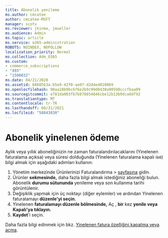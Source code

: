 ```yaml
---
title: Abonelik yenileme
ms.author: cmcatee
author: cmcatee-MSFT
manager: scotv
ms.reviewer: jkinma, jmueller
ms.audience: Admin
ms.topic: article
ms.service: o365-administration
ROBOTS: NOINDEX, NOFOLLOW
localization_priority: Normal
ms.collection: Adm_O365
ms.custom:
- commerce_subscriptions
- "493"
- "1500032"
ms.date: 04/21/2020
ms.assetid: 6860563a-b5e9-42f0-aa97-d2d4ed810069
ms.openlocfilehash: 90aa28b9bc6f6e2b9c99d0430a90598cccfbaa09
ms.sourcegitcommit: e781da003fb7b878854846cbe12b13b9dca8df92
ms.translationtype: MT
ms.contentlocale: tr-TR
ms.lasthandoff: 08/31/2021
ms.locfileid: "58843830"
---
```

# <a name="subscription-recurring-billing"></a>Abonelik yinelenen ödeme

Aylık veya yıllık aboneliğinizin ne zaman faturalandırılacaklarını  (Yinelenen faturalama açıksa) veya süresi  dolduğunda (Yinelenen faturalama kapalı ise) bilgi almak için aşağıdaki adımları kullanın:
  
1. Yönetim merkezinde Ürünlerinizi Faturalandırma  \> [sayfasına](https://go.microsoft.com/fwlink/p/?linkid=842054) gidin.
2. Ürünler **sekmesinde,** daha fazla bilgi almak istediğiniz aboneliği bulun. Abonelik **durumu sütununda** yenileme veya son kullanma tarihi görüntülenir.
3. Değişiklik yapmak için üç noktayı (diğer eylemler) ve ardından Yinelenen faturalamayı **düzenle'yi seçin.**
4. Yinelenen **faturalamayı düzenle bölmesinde,** Aç , **bir** kez **yenile veya Kapalı'ya** **tıklayın.**
5. **Kaydet**'i seçin.

Daha fazla bilgi edinmek için bkz. [Yinelenen fatura özelliğini kapatma veya açma](https://docs.microsoft.com/microsoft-365/commerce/subscriptions/renew-your-subscription).